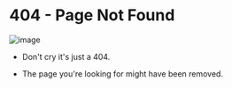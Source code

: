 # 404 - Page Not Found

![image](https://github.com/PyTerminal/pythontutorials/assets/124309800/b9feb8d9-6d18-40eb-8099-25ed50490240)

* Don't cry it's just a 404.

* The page you're looking for might have been removed.
